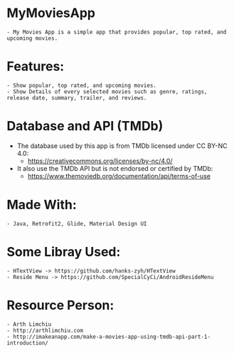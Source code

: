 # MyMoviesApp
  	- My Movies App is a simple app that provides popular, top rated, and upcoming movies.

# Features:
	- Show popular, top rated, and upcoming movies.
	- Show Details of every selected movies such as genre, ratings, release date, summary, trailer, and reviews.

# Database and API (TMDb)
  - The database used by this app is from TMDb licensed under CC BY-NC 4.0:
	- https://creativecommons.org/licenses/by-nc/4.0/
  - It also use the TMDb API but is not endorsed or certified by TMDb:
	- https://www.themoviedb.org/documentation/api/terms-of-use
	
# Made With:
	- Java, Retrofit2, Glide, Material Design UI
	
# Some Libray Used:
	- HTextView -> https://github.com/hanks-zyh/HTextView
	- Reside Menu -> https://github.com/SpecialCyCi/AndroidResideMenu
	
# Resource Person: 
	- Arth Limchiu
	- http://arthlimchiu.com
	- http://imakeanapp.com/make-a-movies-app-using-tmdb-api-part-1-introduction/

